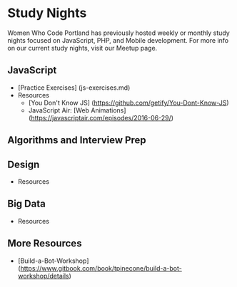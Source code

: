 # Study Nights

Women Who Code Portland has previously hosted weekly or monthly study nights focused on JavaScript, PHP, and Mobile development. For more info on our current study nights, visit our Meetup page.

## JavaScript 
- [Practice Exercises] (js-exercises.md)
- Resources
  - [You Don't Know JS] (https://github.com/getify/You-Dont-Know-JS)
  - JavaScript Air: [Web Animations] (https://javascriptair.com/episodes/2016-06-29/)

## Algorithms and Interview Prep

## Design
- Resources

## Big Data
- Resources

## More Resources
- [Build-a-Bot-Workshop] (https://www.gitbook.com/book/tpinecone/build-a-bot-workshop/details)
